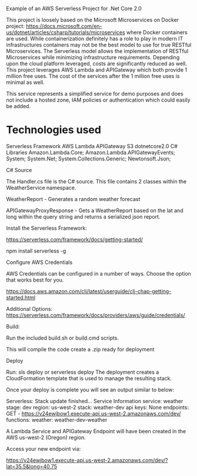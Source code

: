 Example of an AWS Serverless Project for .Net Core 2.0

This project is loosely based on the Microsoft Microservices on Docker project: https://docs.microsoft.com/en-us/dotnet/articles/csharp/tutorials/microservices where Docker containers are used.    While containerization definitely has a role to play in modern IT infrastructures containers may not be the best model to use for true RESTful Microservices.   The Serverless model allows the implementation of RESTful Microservices while minimizing infrastructure requirements.   Depending upon the cloud platform leveraged, costs are significantly reduced as well.   This project leverages AWS Lambda and APIGateway which both provide 1 million free uses.  The cost of the services after the 1 million free uses is minimal as well.  


This service represents a simplified service for demo purposes and does not include a hosted zone, IAM policies or authentication which could easily be added.  



# Technologies used

Serverless Framework
AWS
 Lambda
 APIGateway
 S3
dotnetcore2.0
C# Libraries
 Amazon.Lambda.Core;
 Amazon.Lambda.APIGatewayEvents;
 System;
 System.Net;
 System.Collections.Generic;
 Newtonsoft.Json;


C# Source

The Handler.cs file is the C# source.   This file contains 2 classes within the WeatherService namespace. 

WeatherReport  -   Generates a random weather forecast 

APIGatewayProxyResponse  -  Gets a WeatherReport based on the lat and long within the query string and returns a serialized json report. 



Install the Serverless Framework:

https://serverless.com/framework/docs/getting-started/

npm install serverless -g


Configure AWS Credentials

AWS Credentials can be configured in a number of ways.   Choose the option that works best for you. 

https://docs.aws.amazon.com/cli/latest/userguide/cli-chap-getting-started.html

Additional Options:
https://serverless.com/framework/docs/providers/aws/guide/credentials/




Build:

   Run the included build.sh or build.cmd scripts.

This will compile the code create a .zip ready for deployment

Deploy

   Run:  sls deploy or serverless deploy
   The deployment creates a CloudFormation template that is used to manage the resulting stack. 

Once your deploy is complete you will see an output similar to below:

Serverless: Stack update finished...
Service Information
service: weather
stage: dev
region: us-west-2
stack: weather-dev
api keys:
  None
endpoints:
  GET - https://v24ewjbow1.execute-api.us-west-2.amazonaws.com/dev/
functions:
  weather: weather-dev-weather


A Lambda Service and APIGateway Endpoint will have been created in the AWS us-west-2 (Oregon) region.  

Access your new endpoint via:  

https://v24ewjbow1.execute-api.us-west-2.amazonaws.com/dev/?lat=35.5&long=40.75
